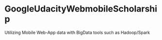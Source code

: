 # GoogleUdacityWebmobileScholarship
Utilizing Mobile Web-App data with BigData tools such as Hadoop/Spark
